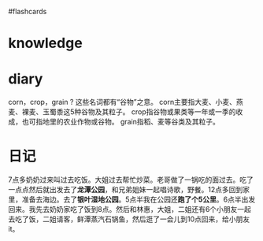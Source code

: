 #flashcards 

# knowledge


# diary




corn，crop，grain
?
这些名词都有“谷物”之意。 corn主要指大麦、小麦、燕麦、裸麦、玉蜀黍这5种谷物及其粒子。 crop指谷物或果类等一年或一季的收成，也可指地里的农业作物或谷物。 grain指稻、麦等谷类及其粒子。 <!--SR:!2023-01-27,3,250-->

# 日记
7点多奶奶过来叫过去吃饭。大姐过去帮忙炒菜。老哥做了一锅吃的面过去。吃了一点点然后就出发去了**龙潭公园**，和兄弟姐妹一起唱诗歌，野餐。12点多回到家里，准备去海边。去了**银叶湿地公园**。5点半我在公园还**跑了个5公里**。6点半出发回来。我先去奶奶家吃了饭到8点。然后和林惠，大姐，二姐还有6个小朋友一起去吃了饭，二姐请客，鲜潭蒸汽石锅鱼，然后逛了一会儿到10点回来，给小朋友it。